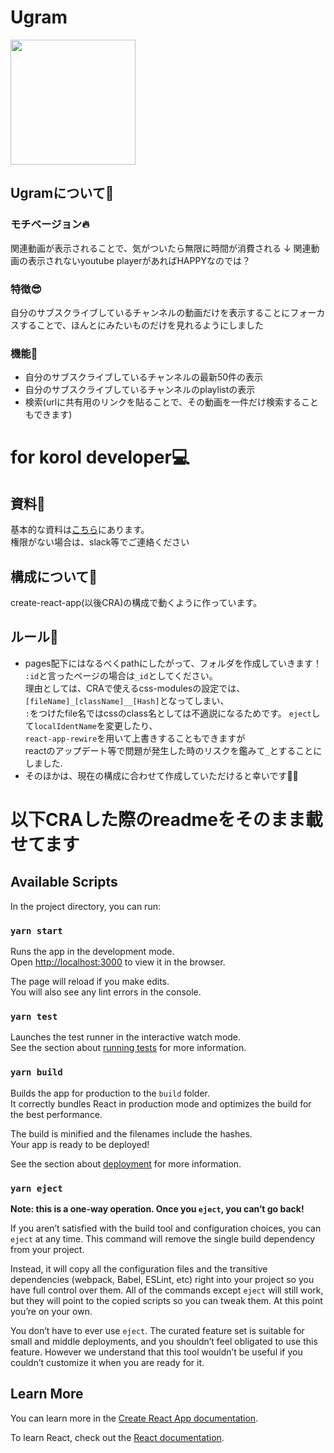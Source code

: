 # Ugram
<img width="200" src="https://user-images.githubusercontent.com/45055030/93709558-18ddea80-fb7a-11ea-8c8e-43a6ca6c59e7.png">

## Ugramについて🙌
### モチベージョン🔥
関連動画が表示されることで、気がついたら無限に時間が消費される
↓
関連動画の表示されないyoutube playerがあればHAPPYなのでは？
### 特徴😎
自分のサブスクライブしているチャンネルの動画だけを表示することにフォーカスすることで、ほんとにみたいものだけを見れるようにしました
### 機能🥳
- 自分のサブスクライブしているチャンネルの最新50件の表示
- 自分のサブスクライブしているチャンネルのplaylistの表示
- 検索(urlに共有用のリンクを貼ることで、その動画を一件だけ検索することもできます)


# for korol developer💻
## 資料📓
基本的な資料は[こちら](https://docs.google.com/presentation/d/1UJl2CFMmurC_wt9SLFuVZiBxP_5TB-rRGzrfhM0_4gQ/edit#slide=id.g53564326cf_0_55)にあります。  
権限がない場合は、slack等でご連絡ください

## 構成について📌
create-react-app(以後CRA)の構成で動くように作っています。

## ルール📝
- pages配下にはなるべくpathにしたがって、フォルダを作成していきます！  
`:id`と言ったページの場合は`_id`としてください。  
理由としては、CRAで使えるcss-modulesの設定では、  
`[fileName]_[className]__[Hash]`となってしまい、  
`:`をつけたfile名ではcssのclass名としては不適説になるためです。
`eject`して`localIdentName`を変更したり、  
`react-app-rewire`を用いて上書きすることもできますが  
reactのアップデート等で問題が発生した時のリスクを鑑みて`_`とすることにしました.
- そのほかは、現在の構成に合わせて作成していただけると幸いです🙇‍♂️

# 以下CRAした際のreadmeをそのまま載せてます

## Available Scripts

In the project directory, you can run:

### `yarn start`

Runs the app in the development mode.<br />
Open [http://localhost:3000](http://localhost:3000) to view it in the browser.

The page will reload if you make edits.<br />
You will also see any lint errors in the console.

### `yarn test`

Launches the test runner in the interactive watch mode.<br />
See the section about [running tests](https://facebook.github.io/create-react-app/docs/running-tests) for more information.

### `yarn build`

Builds the app for production to the `build` folder.<br />
It correctly bundles React in production mode and optimizes the build for the best performance.

The build is minified and the filenames include the hashes.<br />
Your app is ready to be deployed!

See the section about [deployment](https://facebook.github.io/create-react-app/docs/deployment) for more information.

### `yarn eject`

**Note: this is a one-way operation. Once you `eject`, you can’t go back!**

If you aren’t satisfied with the build tool and configuration choices, you can `eject` at any time. This command will remove the single build dependency from your project.

Instead, it will copy all the configuration files and the transitive dependencies (webpack, Babel, ESLint, etc) right into your project so you have full control over them. All of the commands except `eject` will still work, but they will point to the copied scripts so you can tweak them. At this point you’re on your own.

You don’t have to ever use `eject`. The curated feature set is suitable for small and middle deployments, and you shouldn’t feel obligated to use this feature. However we understand that this tool wouldn’t be useful if you couldn’t customize it when you are ready for it.

## Learn More

You can learn more in the [Create React App documentation](https://facebook.github.io/create-react-app/docs/getting-started).

To learn React, check out the [React documentation](https://reactjs.org/).
